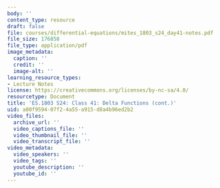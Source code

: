 ```yaml
---
body: ''
content_type: resource
draft: false
file: courses/differential-equations/mites_1803_s24_day41-notes.pdf
file_size: 176858
file_type: application/pdf
image_metadata:
  caption: ''
  credit: ''
  image-alt: ''
learning_resource_types:
- Lecture Notes
license: https://creativecommons.org/licenses/by-nc-sa/4.0/
resourcetype: Document
title: 'ES.1803 S24: Class 41: Delta Functions (cont.)'
uid: a00f9594-07f2-4a55-a915-d8a4b96ed2b2
video_files:
  archive_url: ''
  video_captions_file: ''
  video_thumbnail_file: ''
  video_transcript_file: ''
video_metadata:
  video_speakers: ''
  video_tags: ''
  youtube_description: ''
  youtube_id: ''
---
```

